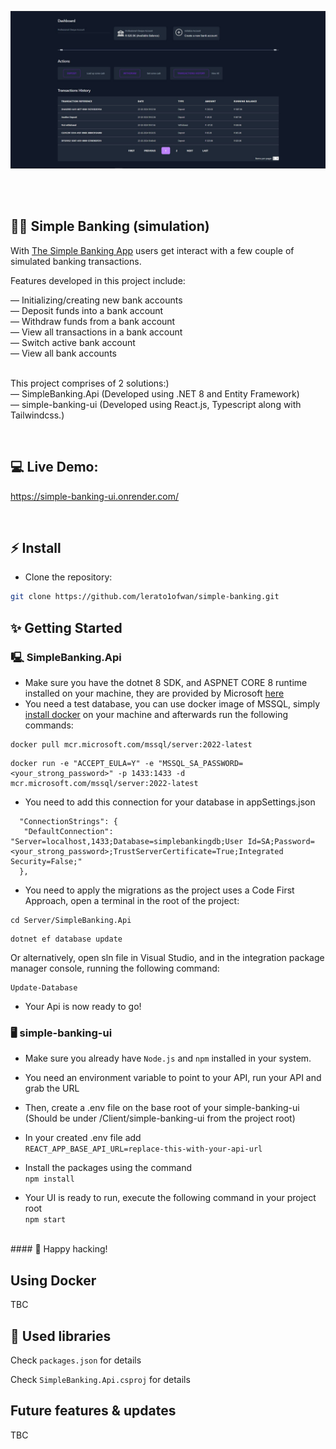 ![Application screenshot](./Client/simple-banking-ui/public/screenshot.JPG)

<br/>
<br/>

## 🏦🏧 Simple Banking (simulation)

With [The Simple Banking App](https://simple-banking-ui.onrender.com/) users get interact with a few couple of simulated banking transactions.

Features developed in this project include:

— Initializing/creating new bank accounts<br />
— Deposit funds into a bank account<br />
— Withdraw funds from a bank account<br />
— View all transactions in a bank account<br />
— Switch active bank account<br />
— View all bank accounts<br />
<br />

This project comprises of 2 solutions:)<br />
— SimpleBanking.Api (Developed using .NET 8 and Entity Framework)<br />
— simple-banking-ui (Developed using React.js, Typescript along with Tailwindcss.)

<br/>

## 💻 Live Demo:

https://simple-banking-ui.onrender.com/

<br/>

## ⚡ Install

- Clone the repository:
```bash
git clone https://github.com/lerato1ofwan/simple-banking.git

```

## ✨ Getting Started

### 🖳 SimpleBanking.Api
- Make sure you have the dotnet 8 SDK, and ASPNET CORE 8 runtime installed on your machine, they are provided by Microsoft [here](https://dotnet.microsoft.com/en-us/download/dotnet/8.0)
- You need a test database, you can use docker image of MSSQL, simply [install docker](https://docs.docker.com/engine/install/) on your machine and afterwards run the following commands:
``` 
docker pull mcr.microsoft.com/mssql/server:2022-latest
```
``` 
docker run -e "ACCEPT_EULA=Y" -e "MSSQL_SA_PASSWORD=<your_strong_password>" -p 1433:1433 -d mcr.microsoft.com/mssql/server:2022-latest 
```
- You need to add this connection for your database in appSettings.json
```
  "ConnectionStrings": {
   "DefaultConnection": "Server=localhost,1433;Database=simplebankingdb;User Id=SA;Password=<your_strong_password>;TrustServerCertificate=True;Integrated Security=False;"
  },
```
- You need to apply the migrations as the project uses a Code First Approach, open a terminal in the root of the project:
```
cd Server/SimpleBanking.Api
```
```
dotnet ef database update
```
Or alternatively, open sln file in Visual Studio, and in the integration package manager console, running the following command:
```
Update-Database
```

- Your Api is now ready to go!

### 🖥 simple-banking-ui

- Make sure you already have `Node.js` and `npm` installed in your system.
- You need an environment variable to point to your API, run your API and grab the URL
- Then, create a .env file on the base root of your simple-banking-ui (Should be under /Client/simple-banking-ui from the project root)
- In your created .env file add </br >
`
REACT_APP_BASE_API_URL=replace-this-with-your-api-url
`
- Install the packages using the command <br />
 `npm install`


- Your UI is ready to run, execute the following command in your project root <br />
 `npm start`
</br >
#### 🚀 Happy hacking!
</br >

## Using Docker
TBC

## 📙 Used libraries

Check `packages.json` for details

Check `SimpleBanking.Api.csproj` for details

## Future features & updates
TBC